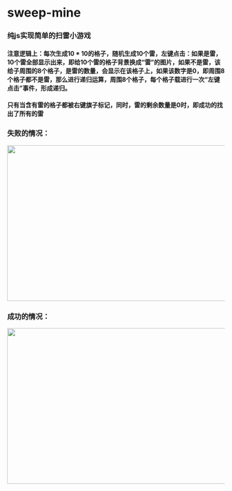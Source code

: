 # sweep-mine
### 纯js实现简单的扫雷小游戏

#### 注意逻辑上：每次生成10 * 10的格子，随机生成10个雷，左键点击：如果是雷，10个雷全部显示出来，即给10个雷的格子背景换成“雷”的图片，如果不是雷，该给子周围的8个格子，是雷的数量，会显示在该格子上，如果该数字是0，即周围8个格子都不是雷，那么进行递归运算，周围8个格子，每个格子载进行一次“左键点击”事件，形成递归。
#### 只有当含有雷的格子都被右键旗子标记，同时，雷的剩余数量是0时，即成功的找出了所有的雷

### 失败的情况：
<img src = 'https://github.com/zhuyuzhu/sweep-mine/blob/master/images/fail.jpg' width=600 height=360 />

### 成功的情况：
<img src = 'https://github.com/zhuyuzhu/sweep-mine/blob/master/images/success.jpg' width=600 height=360 />
